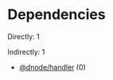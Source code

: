 # Dependencies

Directly: 1

Indirectly: 1

- [@dnode/handler](https://www.npmjs.com/package/@dnode/handler) (0)
